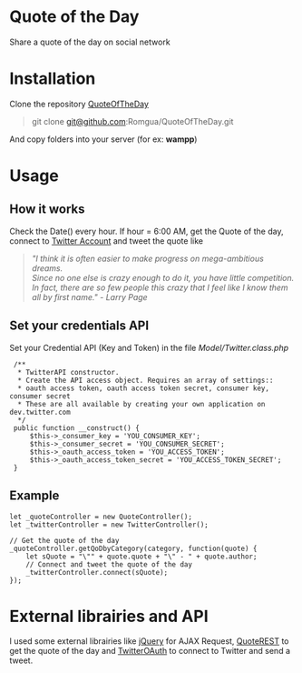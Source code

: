 
Quote of the Day  
================  
Share a quote of the day on social network  
  
# Installation

Clone the repository [QuoteOfTheDay](https://github.com/Romgua/QuoteOfTheDay.git)

> git clone git@github.com:Romgua/QuoteOfTheDay.git

And copy folders into your server (for ex: **wampp**)
  
# Usage  
  
## How it works

Check the Date() every hour.
If hour = 6:00 AM, get the Quote of the day,   connect to [Twitter Account](https://twitter.com/Quote_QoD) and tweet the quote like   
> _"I think it is often easier to make progress on mega-ambitious dreams.  
Since no one else is crazy enough to do it, you have little competition.  
In fact, there are so few people this crazy that I feel like I know them all by first name." - Larry Page_  

## Set your credentials API

Set your Credential API (Key and Token) in the file _Model/Twitter.class.php_

     /**  
      * TwitterAPI constructor.
      * Create the API access object. Requires an array of settings::
      * oauth access token, oauth access token secret, consumer key, consumer secret
      * These are all available by creating your own application on dev.twitter.com
      */
     public function __construct() {  
         $this->_consumer_key = 'YOU_CONSUMER_KEY';  
         $this->_consumer_secret = 'YOU_CONSUMER_SECRET';  
         $this->_oauth_access_token = 'YOU_ACCESS_TOKEN';  
         $this->_oauth_access_token_secret = 'YOU_ACCESS_TOKEN_SECRET';  
     }

## Example

    let _quoteController = new QuoteController();  
    let _twitterController = new TwitterController();
    
    // Get the quote of the day
    _quoteController.getQoDbyCategory(category, function(quote) {  
	    let sQuote = "\"" + quote.quote + "\" - " + quote.author;
	    // Connect and tweet the quote of the day
	    _twitterController.connect(sQuote);
    });

  
# External librairies  and API
  
I used some external librairies like [jQuery](https://jquery.com/) for AJAX Request,   [QuoteREST](https://theysaidso.com/api/) to get the quote of the day and   [TwitterOAuth](https://twitteroauth.com/) to connect to Twitter and send a tweet.